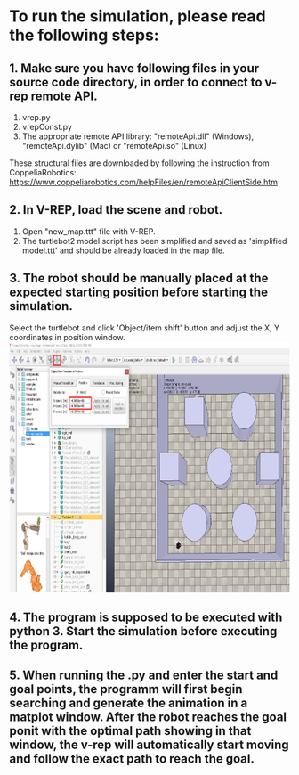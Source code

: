 # To run the simulation, please read the following steps:

## 1. Make sure you have following files in your source code directory, in order to connect to v-rep remote API.
1. vrep.py
2. vrepConst.py
3. The appropriate remote API library: "remoteApi.dll" (Windows), "remoteApi.dylib" (Mac) or "remoteApi.so" (Linux)

These structural files are downloaded by following the instruction from CoppeliaRobotics: https://www.coppeliarobotics.com/helpFiles/en/remoteApiClientSide.htm

## 2. In V-REP, load the scene and robot. 
1. Open "new_map.ttt" file with V-REP. 
2. The turtlebot2 model script has been simplified and saved as 'simplified model.ttt' and should be already loaded in the map file.

## 3. The robot should be manually placed at the expected starting position before starting the simulation.
Select the turtlebot and click 'Object/item shift' button and adjust the X, Y coordinates in position window.
<img width="750" height="450" src="https://github.com/gato78/Class-Projects/blob/master/Project3phase4/initialize%20position.png"/>

## 4. The program is supposed to be executed with python 3. Start the simulation before executing the program.

## 5. When running the .py and enter the start and goal points, the programm will first begin searching and generate the animation in a matplot window. After the robot reaches the goal ponit with the optimal path showing in that window, the v-rep will automatically start moving and follow the exact path to reach the goal.   

